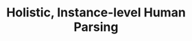 ---
title: "Holistic, Instance-level Human Parsing"
year: 2017
pdf_url: "http://www.robots.ox.ac.uk/~tvg/publications/2017/0026.pdf"
category: "vision"
author_list: "Qizhu Li, Anurag Arnab, Philip H.S. Torr"
grant: "MURI"
pub_in: "In the Proceedings of the British Machine Vision Conference (BMVC), 2017"
---